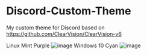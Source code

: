 # Discord-Custom-Theme
My custom theme for Discord based on https://github.com/ClearVision/ClearVision-v6

Linux Mint Purple
![image](https://user-images.githubusercontent.com/71936968/204151585-096cebca-47ab-421c-a28b-d7d7fb4a3315.png)
Windows 10 Cyan
![image](https://user-images.githubusercontent.com/71936968/204517430-d93eb8c0-8406-4464-8e9c-25942658b5f2.png)

